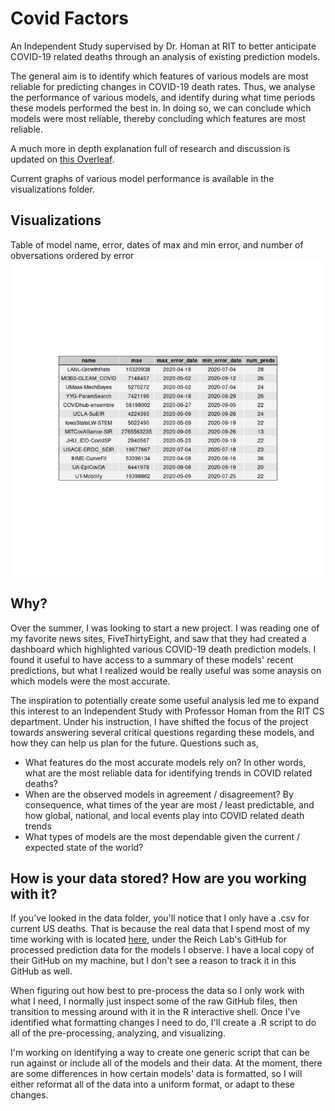 # Covid Factors
An Independent Study supervised by Dr. Homan at RIT to better anticipate
COVID-19 related deaths through an analysis of existing prediction models.

The general aim is to identify which features of various models are most
reliable for predicting changes in COVID-19 death rates. Thus, we analyse
the performance of various models, and identify during what time periods
these models performed the best in. In doing so, we can conclude which 
models were most reliable, thereby concluding which features are most reliable.

A much more in depth explanation full of research and discussion is updated 
on [this Overleaf](https://www.overleaf.com/read/jfwhdwprydxg).

Current graphs of various model performance is available in the
visualizations folder.

## Visualizations
Table of model name, error, dates of max and min error, and number of obversations
ordered by error
![sum\_tab](https://github.com/DylanPJackson/covid_factors/blob/master/visualizations/sum_tab.png)

## Why?
Over the summer, I was looking to start a new project. I was reading one of my
favorite news sites, FiveThirtyEight, and saw that they had created a dashboard
which highlighted various COVID-19 death prediction models. I found it useful
to have access to a summary of these models' recent predictions, but what I
realized would be really useful was some anaysis on which models were the most
accurate. 

The inspiration to potentially create some useful analysis led me to expand
this interest to an Independent Study with Professor Homan from the RIT CS
department. Under his instruction, I have shifted the focus of the project
towards answering several critical questions regarding these models, and how
they can help us plan for the future. Questions such as,
* What features do the most accurate models rely on? In other words, what are the most reliable data for identifying trends in COVID related deaths?
* When are the observed models in agreement / disagreement? By consequence, what times of the year are most / least predictable, and how global, national, and local events play into COVID related death trends
* What types of models are the most dependable given the current / expected state of the world?  

## How is your data stored? How are you working with it?
If you've looked in the data folder, you'll notice that I only have a .csv for
current US deaths. That is because the real data that I spend most of my time
working with is located [here](https://github.com/reichlab/covid19-forecast-hub/tree/master/data-processed),
under the Reich Lab's GitHub for processed prediction data for the models I observe.
I have a local copy of their GitHub on my machine, but I don't see a reason to
track it in this GitHub as well.

When figuring out how best to pre-process the data so I only work with what I
need, I normally just inspect some of the raw GitHub files, then transition to
messing around with it in the R interactive shell. Once I've identified what
formatting changes I need to do, I'll create a .R script to do all of the
pre-processing, analyzing, and visualizing. 

I'm working on identifying a way to create one generic script that can be run
against or include all of the models and their data. At the moment, there are
some differences in how certain models' data is formatted, so I will either
reformat all of the data into a uniform format, or adapt to these changes.
